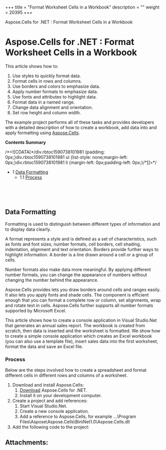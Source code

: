 +++
title = "Format Worksheet Cells in a Workbook" 
description = "" 
weight = 20395 
+++

Aspose.Cells for .NET : Format Worksheet Cells in a Workbook  

# Aspose.Cells for .NET : Format Worksheet Cells in a Workbook


This article shows how to:

1.  Use styles to quickly format data.
2.  Format cells in rows and columns.
3.  Use borders and colors to emphasize data.
4.  Apply number formats to emphasize data.
5.  Use fonts and attributes to highlight data.
6.  Format data in a named range.
7.  Change data alignment and orientation.
8.  Set row height and column width.

The example project performs all of these tasks and provides developers with a detailed description of how to create a workbook, add data into and apply formatting using [Aspose.Cells](http://www.aspose.com/categories/.net-components/aspose.cells-for-.net/default.aspx).

**Contents Summary**

/\*<!\[CDATA\[\*/div.rbtoc1590738101981 {padding: 0px;}div.rbtoc1590738101981 ul {list-style: none;margin-left: 0px;}div.rbtoc1590738101981 li {margin-left: 0px;padding-left: 0px;}/\*\]\]>\*/

*   1 [Data Formatting](#FormatWorksheetCellsinaWorkbook-DataFormatting)
    *   1.1 [Process](#FormatWorksheetCellsinaWorkbook-Process)

 

 

## Data Formatting

Formatting is used to distinguish between different types of information and to display data clearly.

A format represents a style and is defined as a set of characteristics, such as fonts and font sizes, number formats, cell borders, cell shading, indentation, alignment and text orientation. Borders provide further ways to highlight information. A border is a line drawn around a cell or a group of cells.

Number formats also make data more meaningful. By applying different number formats, you can change the appearance of numbers without changing the number behind the appearance.

Aspose.Cells provides lets you draw borders around cells and ranges easily. It also lets you apply fonts and shade cells. The component is efficient enough that you can format a complete row or column, set alignments, wrap and rotate text in cells. Aspose.Cells further supports all number formats supported by Microsoft Excel.

This article shows how to create a console application in Visual Studio.Net that generates an annual sales report. The workbook is created from scratch, then data is inserted and the worksheet is formatted. We show how to create a simple console application which creates an Excel workbook (you can also use a template file), insert sales data into the first worksheet, format the data and save an Excel file.

### Process

Below are the steps involved how to create a spreadsheet and format different cells in different rows and columns of a worksheet.

1.  Download and install Aspose.Cells:
    1.  [Download](http://www.aspose.com/community/files/51/.net-components/aspose.cells-for-.net/default.aspx) Aspose.Cells for .NET.
    2.  Install it on your development computer.
2.  Create a project and add references:
    1.  Start Visual Studio.Net.
    2.  Create a new console application.
    3.  Add a reference to Aspose.Cells, for example …\\Program Files\\Aspose\\Aspose.Cells\\Bin\\Net1.0\\Aspose.Cells.dll
3.  Add the following code to the project:

## Attachments:


